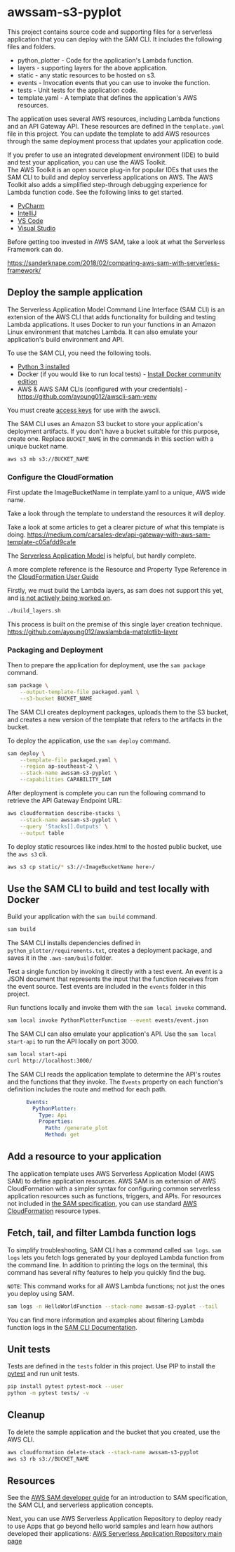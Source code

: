 # awssam-s3-pyplot

This project contains source code and supporting files for a serverless application that you can deploy with the SAM CLI. It includes the following files and folders.

- python_plotter - Code for the application's Lambda function.
- layers - supporting layers for the above application.
- static - any static resources to be hosted on s3.
- events - Invocation events that you can use to invoke the function.
- tests - Unit tests for the application code. 
- template.yaml - A template that defines the application's AWS resources.

The application uses several AWS resources, including Lambda functions and an API Gateway API. These resources are defined in the `template.yaml` file in this project. You can update the template to add AWS resources through the same deployment process that updates your application code.

If you prefer to use an integrated development environment (IDE) to build and test your application, you can use the AWS Toolkit.  
The AWS Toolkit is an open source plug-in for popular IDEs that uses the SAM CLI to build and deploy serverless applications on AWS. The AWS Toolkit also adds a simplified step-through debugging experience for Lambda function code. See the following links to get started.

* [PyCharm](https://docs.aws.amazon.com/toolkit-for-jetbrains/latest/userguide/welcome.html)
* [IntelliJ](https://docs.aws.amazon.com/toolkit-for-jetbrains/latest/userguide/welcome.html)
* [VS Code](https://docs.aws.amazon.com/toolkit-for-vscode/latest/userguide/welcome.html)
* [Visual Studio](https://docs.aws.amazon.com/toolkit-for-visual-studio/latest/user-guide/welcome.html)


Before getting too invested in AWS SAM, take a look at what the Serverless Framework can do.

https://sanderknape.com/2018/02/comparing-aws-sam-with-serverless-framework/

## Deploy the sample application

The Serverless Application Model Command Line Interface (SAM CLI) is an extension of the AWS CLI that adds functionality for building and testing Lambda applications. It uses Docker to run your functions in an Amazon Linux environment that matches Lambda. It can also emulate your application's build environment and API.

To use the SAM CLI, you need the following tools.

* [Python 3 installed](https://www.python.org/downloads/)
* Docker (if you would like to run local tests) - [Install Docker community edition](https://hub.docker.com/search/?type=edition&offering=community)
* AWS & AWS SAM CLIs (configured with your credentials) - https://github.com/ayoung012/awscli-sam-venv

You must create [access keys](https://docs.aws.amazon.com/IAM/latest/UserGuide/id_credentials_access-keys.html) for use with the awscli.

The SAM CLI uses an Amazon S3 bucket to store your application's deployment artifacts. If you don't have a bucket suitable for this purpose, create one. Replace `BUCKET_NAME` in the commands in this section with a unique bucket name.

```bash
aws s3 mb s3://BUCKET_NAME
```

### Configure the CloudFormation
First update the ImageBucketName in template.yaml to a unique, AWS wide name.

Take a look through the template to understand the resources it will deploy.

Take a look at some articles to get a clearer picture of what this template is
doing.
https://medium.com/carsales-dev/api-gateway-with-aws-sam-template-c05afdd9cafe

The [Serverless Application Model](https://github.com/awslabs/serverless-application-model/blob/master/versions/2016-10-31.md#awsserverlessapi) is helpful, but hardly complete.

A more complete reference is the Resource and Property Type Reference in the [CloudFormation User Guide](https://docs.aws.amazon.com/AWSCloudFormation/latest/UserGuide/aws-template-resource-type-ref.html)

Firstly, we must build the Lambda layers, as sam does not support this yet, and [is not actively being worked on](https://github.com/awslabs/aws-sam-cli/pull/840).

```bash
./build_layers.sh
```

This process is built on the premise of this single layer creation technique.
https://github.com/ayoung012/awslambda-matplotlib-layer

### Packaging and Deployment


Then to prepare the application for deployment, use the `sam package` command.

```bash
sam package \
    --output-template-file packaged.yaml \
    --s3-bucket BUCKET_NAME
```

The SAM CLI creates deployment packages, uploads them to the S3 bucket, and creates a new version of the template that refers to the artifacts in the bucket. 

To deploy the application, use the `sam deploy` command.

```bash
sam deploy \
    --template-file packaged.yaml \
    --region ap-southeast-2 \
    --stack-name awssam-s3-pyplot \
    --capabilities CAPABILITY_IAM
```

After deployment is complete you can run the following command to retrieve the API Gateway Endpoint URL:

```bash
aws cloudformation describe-stacks \
    --stack-name awssam-s3-pyplot \
    --query 'Stacks[].Outputs' \
    --output table
``` 

To deploy static resources like index.html to the hosted public bucket, use the `aws s3` cli.

```bash
aws s3 cp static/* s3://<ImageBucketName here>/
```

## Use the SAM CLI to build and test locally with Docker

Build your application with the `sam build` command.

```bash
sam build
```

The SAM CLI installs dependencies defined in `python_plotter/requirements.txt`, creates a deployment package, and saves it in the `.aws-sam/build` folder.

Test a single function by invoking it directly with a test event. An event is a JSON document that represents the input that the function receives from the event source. Test events are included in the `events` folder in this project.

Run functions locally and invoke them with the `sam local invoke` command.

```bash
sam local invoke PythonPlotterFunction --event events/event.json
```

The SAM CLI can also emulate your application's API. Use the `sam local start-api` to run the API locally on port 3000.

```bash
sam local start-api
curl http://localhost:3000/
```

The SAM CLI reads the application template to determine the API's routes and the functions that they invoke. The `Events` property on each function's definition includes the route and method for each path.

```yaml
      Events:
        PythonPlotter:
          Type: Api
          Properties:
            Path: /generate_plot
            Method: get
```

## Add a resource to your application
The application template uses AWS Serverless Application Model (AWS SAM) to define application resources. AWS SAM is an extension of AWS CloudFormation with a simpler syntax for configuring common serverless application resources such as functions, triggers, and APIs. For resources not included in [the SAM specification](https://github.com/awslabs/serverless-application-model/blob/master/versions/2016-10-31.md), you can use standard [AWS CloudFormation](https://docs.aws.amazon.com/AWSCloudFormation/latest/UserGuide/aws-template-resource-type-ref.html) resource types.

## Fetch, tail, and filter Lambda function logs

To simplify troubleshooting, SAM CLI has a command called `sam logs`. `sam logs` lets you fetch logs generated by your deployed Lambda function from the command line. In addition to printing the logs on the terminal, this command has several nifty features to help you quickly find the bug.

`NOTE`: This command works for all AWS Lambda functions; not just the ones you deploy using SAM.

```bash
sam logs -n HelloWorldFunction --stack-name awssam-s3-pyplot --tail
```

You can find more information and examples about filtering Lambda function logs in the [SAM CLI Documentation](https://docs.aws.amazon.com/serverless-application-model/latest/developerguide/serverless-sam-cli-logging.html).

## Unit tests

Tests are defined in the `tests` folder in this project. Use PIP to install the [pytest](https://docs.pytest.org/en/latest/) and run unit tests.

```bash
pip install pytest pytest-mock --user
python -m pytest tests/ -v
```

## Cleanup

To delete the sample application and the bucket that you created, use the AWS CLI.

```bash
aws cloudformation delete-stack --stack-name awssam-s3-pyplot
aws s3 rb s3://BUCKET_NAME
```

## Resources

See the [AWS SAM developer guide](https://docs.aws.amazon.com/serverless-application-model/latest/developerguide/what-is-sam.html) for an introduction to SAM specification, the SAM CLI, and serverless application concepts.

Next, you can use AWS Serverless Application Repository to deploy ready to use Apps that go beyond hello world samples and learn how authors developed their applications: [AWS Serverless Application Repository main page](https://aws.amazon.com/serverless/serverlessrepo/)
